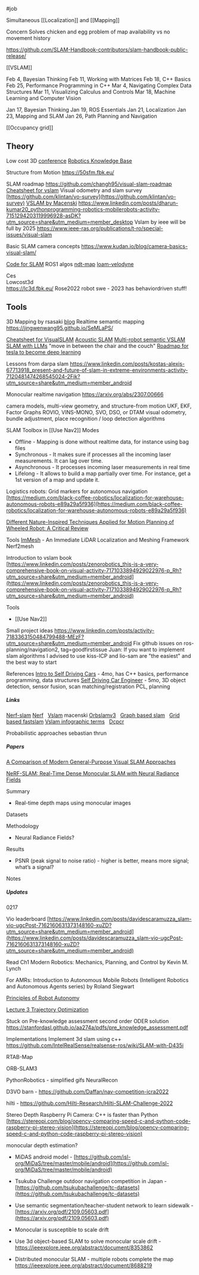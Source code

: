 #job 

Simultaneous [[Localization]] and [[Mapping]]

Concern
Solves chicken and egg problem of map availability vs no movement history

https://github.com/SLAM-Handbook-contributors/slam-handbook-public-release/

[[VSLAM]]

Feb 4, Bayesian Thinking
Feb 11, Working with Matrices
Feb 18, C++ Basics
Feb 25, Performance Programming in C++
Mar 4, Navigating Complex Data Structures
Mar 11, Visualizing Calculus and Controls
Mar 18, Machine Learning and Computer Vision

Jan 17, Bayesian Thinking
Jan 19, ROS Essentials
Jan 21, Localization
Jan 23, Mapping and SLAM
Jan 26, Path Planning and Navigation

[[Occupancy grid]]


## Theory

Low cost 3D [conference](https://lc3d.fbk.eu/)
[Robotics Knowledge Base](https://roboticsknowledgebase.com/wiki/sensing/pcl/#3d-slam)

Structure from Motion
https://50sfm.fbk.eu/

SLAM roadmap
https://github.com/changh95/visual-slam-roadmap
[Cheatsheet for vslam](https://www.linkedin.com/posts/terrywu777_vslam-computervision-imageprocessing-activity-7002272675603619840-j9eL?utm_source=share&utm_medium=member_desktop)
Visual odometry and slam survey 
[https://github.com/klintan/vo-survey](https://github.com/klintan/vo-survey)
[VSLAM by Macenski](https://arxiv.org/pdf/2107.07589.pdf) 
https://www.linkedin.com/posts/dharun-kumar20_pythonprogramming-robotics-mobilerobots-activity-7151294203119996928-asDK?utm_source=share&utm_medium=member_desktop
Vslam by ieee will be full by 2025
https://www.ieee-ras.org/publications/t-ro/special-issues/visual-slam

Basic SLAM camera concepts
https://www.kudan.io/blog/camera-basics-visual-slam/

[Code for SLAM](https://www.linkedin.com/posts/hyunggi-chang_slam-visualslam-lidarslam-ugcPost-7138388598411730945-ZL9G?utm_source=share&utm_medium=member_android)
ROS1 algos
[ndt-map](http://wiki.ros.org/ndt_map)
[loam-velodyne](http://wiki.ros.org/loam_velodyne)

Ces  
Lowcost3d  
https://lc3d.fbk.eu/
Rose2022 robot swe - 2023 has behaviordriven stuff!

## Tools
3D Mapping by rsasaki [blog](https://medium.com/@rsasaki0109/3d-mapping-with-graph-slam-using-3d-lidar-in-ros2-12ea7140e548)
Realtime semantic mapping
https://jingwenwang95.github.io/SeMLaPS/

[Cheatsheet for VisualSLAM](https://www.linkedin.com/posts/terrywu777_vslam-computervision-imageprocessing-activity-7002272675603619840-j9eL?utm_source=share&utm_medium=member_desktop) 
[Acoustic SLAM](https://towardsdatascience.com/acoustic-slam-state-of-the-art-review-3e5f45aeb345)
[Multi-robot semantic VSLAM](https://www.linkedin.com/posts/open-source-robotics-foundation_resilient-and-distributed-multi-robot-visual-activity-7059397960140283904-twJ0?utm_source=share&utm_medium=member_desktop)
[SLAM with LLMs](https://www.linkedin.com/posts/chenguang-huang-53b287254_can-a-robot-navigate-to-the-sound-theyve-ugcPost-7042145643150110720-KZtR?utm_source=share&utm_medium=member_desktop) "move in between the chair and the couch"
[Roadmap for tesla to become deep learning](https://www.linkedin.com/posts/jeremycohen2626_breakdown-how-tesla-will-transition-from-activity-7108411108306100224-ZP1C?utm_source=share&utm_medium=member_android)

Lessons from darpa slam
https://www.linkedin.com/posts/kostas-alexis-67713918_present-and-future-of-slam-in-extreme-environments-activity-7120481474268545024-2Fik?utm_source=share&utm_medium=member_android

Monocular realtime navigation
https://arxiv.org/abs/2307.00666


camera models, multi-view geometry, and structure-from motion
UKF, EKF, Factor Graphs
ROVIO, VINS-MONO, SVO, DSO, or DTAM
visual odometry, bundle adjustment, place recognition / loop detection algorithms

SLAM Toolbox in [[Use Nav2]]
Modes
- Offline - Mapping is done without realtime data, for instance using bag files
- Synchronous - It makes sure if processes all the incoming laser measurements. It can lag over time.
- Asynchronous - It processes incoming laser measurements in real time
- Lifelong - It allows to build a map partially over time. For instance, get a 1st version of a map and update it.

Logistics robots: Grid markers for autonomous navigation  
[https://medium.com/black-coffee-robotics/localization-for-warehouse-autonomous-robots-e89a29a5f936](https://medium.com/black-coffee-robotics/localization-for-warehouse-autonomous-robots-e89a29a5f936)

[Different Nature-Inspired Techniques Applied for Motion Planning of Wheeled Robot: A Critical Review](https://www.researchgate.net/profile/Dr-Anish-Pandey-2/publication/326671343_Different_Nature-Inspired_Techniques_Applied_for_Motion_Planning_of_Wheeled_Robot_A_Critical_Review/links/5b5c81460f7e9bc79a6c3963/Different-Nature-Inspired-Techniques-Applied-for-Motion-Planning-of-Wheeled-Robot-A-Critical-Review.pdf)

Tools
[ImMesh](https://github.com/hku-mars/ImMesh) - An Immediate LiDAR Localization and Meshing Framework
Nerf2mesh

Introduction to vslam book  
[https://www.linkedin.com/posts/zenorobotics_this-is-a-very-comprehensive-book-on-visual-activity-7171033894929022976-p_Rh?utm_source=share&utm_medium=member_android](https://www.linkedin.com/posts/zenorobotics_this-is-a-very-comprehensive-book-on-visual-activity-7171033894929022976-p_Rh?utm_source=share&utm_medium=member_android)  


Tools
* [[Use Nav2]]

Small project ideas
https://www.linkedin.com/posts/activity-7183363150484799488-MEzF?utm_source=share&utm_medium=member_android
Fix github issues on ros-planning/navigation2, tag=goodfirstissue
Juan: If you want to implement slam algorithms I advised to use kiss-ICP and lio-sam are "the easiest" and the best way to start 

References
[Intro to Self Driving Cars](https://www.udacity.com/course/intro-to-self-driving-cars--nd113) - 4mo, has C++ basics, performance programming, data structures
[Self Driving Car Engineer](https://www.udacity.com/course/self-driving-car-engineer-nanodegree--nd0013) - 5mo, 3D object detection, sensor fusion, scan matching/registration PCL, planning
##### Links
   [Nerf-slam](https://ar5iv.labs.arxiv.org/html/2210.01276)
   [Nerf](https://ar5iv.labs.arxiv.org/html/2003.08934)  
   [Vslam](https://ar5iv.labs.arxiv.org/html/2107.07589) macenski
   [Orbslamv3](https://ar5iv.org/abs/2007.11898)  
   [Graph based slam](https://journals.sagepub.com/doi/10.1177/0278364906065387)  
   [Grid based fastslam](https://scholar.google.com/scholar?q=grid+based+fastslam)
   [Vslam infographic terms](https://media.licdn.com/dms/image/C4E22AQFmqdqF_rW5yQ/feedshare-shrink_2048_1536/0/1669471900992?e=1677715200&v=beta&t=RM_Y-FW6yqJeYJ4vYq-diDu7f0onJvFpYj_sQbXJnqM)  
   [Dcpcr](https://www.ipb.uni-bonn.de/wp-content/papercite-data/pdf/wiesmann2022ral-iros.pdf)
    

Probabilistic approaches sebastian thrun

##### Papers

[A Comparison of Modern General-Purpose Visual SLAM Approaches](https://ar5iv.org/abs/2107.07589)

[NeRF-SLAM: Real-Time Dense Monocular SLAM with Neural Radiance Fields](https://ar5iv.labs.arxiv.org/html/2210.13641)

Summary

- Real-time depth maps using monocular images
    

Datasets

Methodology

- Neural Radiance Fields?
    

Results

- PSNR (peak signal to noise ratio) - higher is better, means more signal; what’s a signal?
    

Notes

  

##### Updates

0217

Vio leaderboard
[https://www.linkedin.com/posts/davidescaramuzza_slam-vio-ugcPost-7162160631373148160-xuZD?utm_source=share&utm_medium=member_android](https://www.linkedin.com/posts/davidescaramuzza_slam-vio-ugcPost-7162160631373148160-xuZD?utm_source=share&utm_medium=member_android)

Read Ch1 Modern Robotics: Mechanics, Planning, and Control by Kevin M. Lynch

For AMRs: Introduction to Autonomous Mobile Robots (Intelligent Robotics and Autonomous Agents series) by Roland Siegwart

[Principles of Robot Autonomy](https://stanfordasl.github.io//aa274a/)

[Lecture 3 Trajectory Optimization](https://stanfordasl.github.io/aa274a/pdfs/lecture/lecture_3.pdf)

Stuck on Pre-knowledge assessment second order ODER solution https://stanfordasl.github.io/aa274a/pdfs/pre_knowledge_assessment.pdf


Implementations
Implement 3d slam using c++
https://github.com/IntelRealSense/realsense-ros/wiki/SLAM-with-D435i

RTAB-Map

ORB-SLAM3

PythonRobotics - simplified gifs
NeuralRecon

D3VO
barn - https://github.com/Daffan/nav-competition-icra2022

hilti - https://github.com/Hilti-Research/Hilti-SLAM-Challenge-2022


Stereo Depth Raspberry Pi Camera: C++ is faster than Python [https://stereopi.com/blog/opencv-comparing-speed-c-and-python-code-raspberry-pi-stereo-vision](https://stereopi.com/blog/opencv-comparing-speed-c-and-python-code-raspberry-pi-stereo-vision)


monocular depth estimation?

- MiDAS android model - [https://github.com/isl-org/MiDaS/tree/master/mobile/android](https://github.com/isl-org/MiDaS/tree/master/mobile/android)

- Tsukuba Challenge outdoor navigation competition in Japan - [https://github.com/tsukubachallenge/tc-datasets](https://github.com/tsukubachallenge/tc-datasets)
    
- Use semantic segmentation/teacher-student network to learn sidewalk - [https://arxiv.org/pdf/2109.05603.pdf](https://arxiv.org/pdf/2109.05603.pdf)
    
- Monocular is susceptible to scale drift
    
- Use 3d object-based SLAM to solve monocular scale drift - https://ieeexplore.ieee.org/abstract/document/8353862
    
- Distributed monocular SLAM - multiple robots complete the map https://ieeexplore.ieee.org/abstract/document/8688219